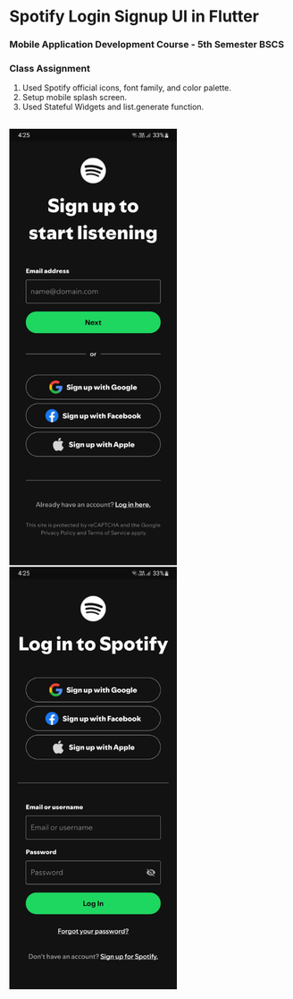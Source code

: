 # Spotify Login Signup UI in Flutter

### Mobile Application Development Course - 5th Semester BSCS
### Class Assignment

1. Used Spotify official icons, font family, and color palette.
2. Setup mobile splash screen.
3. Used Stateful Widgets and list.generate function.

<br>

<div>
  <img src="assets/Images/signup_page.jpg" alt="Signup Page" width="300">
  <img src="assets/Images/login_page.jpg" alt="Login Page" width="300">
</div>